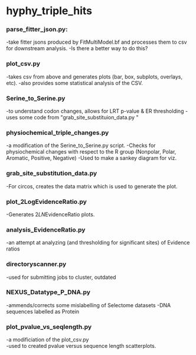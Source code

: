 # hyphy_triple_hits

### parse_fitter_json.py: 
-take fitter jsons produced by FitMultiModel.bf and processes them to csv for downstream analysis. 
-Is there a better way to do this?

### plot_csv.py
-takes csv from above and generates plots (bar, box, subplots, overlays, etc).
-also provides some statistical analysis of the CSV.

### Serine_to_Serine.py
-to understand codon changes, allows for LRT p-value & ER thresholding 
-uses some code from "grab_site_substituion_data.py "

### physiochemical_triple_changes.py
-a modification of the Serine_to_Serine.py script.
-Checks for physiochemical changes with respect to the R group (Nonpolar, Polar, Aromatic, Positive, Negative)
-Used to make a sankey diagram for viz.

### grab_site_substitution_data.py 
-For circos, creates the data matrix which is used to generate the plot.

### plot_2LogEvidenceRatio.py
-Generates 2*LN*EvidenceRatio plots.

### analysis_EvidenceRatio.py
-an attempt at analyzing (and thresholding for significant sites) of Evidence ratios

### directoryscanner.py
-used for submitting jobs to cluster, outdated

### NEXUS_Datatype_P_DNA.py
-ammends/corrects some mislabelling of Selectome datasets
-DNA sequences labelled as Protein

### plot_pvalue_vs_seqlength.py 
-a modificiation of the plot_csv.py <br>
-used to created pvalue versus sequence length scatterplots.

